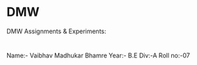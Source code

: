 # DMW
DMW Assignments &amp; Experiments: 
#
Name:- Vaibhav Madhukar Bhamre
Year:- B.E
Div:-A
Roll no:-07
